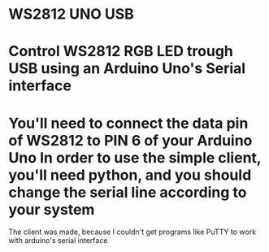 # WS2812 UNO USB

Control WS2812 RGB LED trough USB using an Arduino Uno's Serial interface
====================================
You'll need to connect the data pin of WS2812 to PIN 6 of your Arduino Uno
In order to use the simple client, you'll need python, and you should change the serial line according to your system
====================================
The client was made, because I couldn't get programs like PuTTY to work with arduino's serial interface
